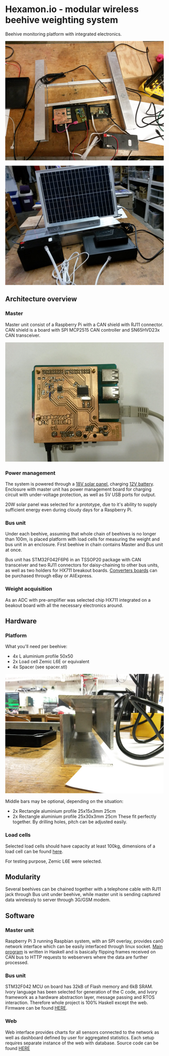 # Hexamon.io - modular wireless beehive weighting system
Beehive monitoring platform with integrated electronics.

![measuring_set](https://github.com/lucansky/hexamon/raw/master/manuals/images/set.jpg "Whole measuring set")

![measuring_set_with_panel](https://github.com/lucansky/hexamon/raw/master/manuals/images/set_with_panel.jpg "Whole measuring set with a solar panel")


## Architecture overview
### Master
Master unit consist of a Raspberry Pi with a CAN shield with RJ11 connector.
CAN shield is a board with SPI MCP2515 CAN controller and SN65HVD23x CAN transceiver.

![can_shield](https://github.com/lucansky/hexamon/raw/master/manuals/images/shield_without_esd.jpg "CAN shield mounted on Raspberry Pi 3")

### Power management
The system is powered through a [18V solar panel](https://www.i4wifi.cz/Solarni-panely-1/Solarni-panely/Solarni-panel-GWL-Sunny-Poly-20-Wp-36-cells-MPPT-18V.html), charging [12V battery](https://www.gme.cz/oloveny-akumulator-shimastu-npg7-2-12-12v-7-2ah).
Enclosure with master unit has power management board for charging circuit with under-voltage protection, as well as 5V USB ports for output.

20W solar panel was selected for a prototype, due to it's ability to supply sufficient energy even during cloudy days for a Raspberry Pi.

### Bus unit
Under each beehive, assuming that whole chain of beehives is no longer than 100m, is placed platform with load cells for measuring the weight and bus unit in an enclosure. First beehive in chain contains Master and Bus unit at once.

Bus unit has STM32F042F6P6 in an TSSOP20 package with CAN transceiver and two RJ11 connectors for daisy-chaining to other bus units, as well as two holders for HX711 breakout boards. [Converters boards](https://www.aliexpress.com/item/10pcs-HX711-Weighing-Sensor-Dual-Channel-24-Bit-Precision-A-D-Module-Pressure-Sensor/32656264280.html) can be purchased through eBay or AliExpress.

### Weight acquisition
As an ADC with pre-amplifier was selected chip HX711 integrated on a beakout board with all the necessary electronics around.

## Hardware
### Platform
What you'll need per beehive:
* 4x L aluminium profile 50x50
* 2x Load cell Zemic L6E or equivalent
* 4x Spacer (see spacer.stl)

![measuring_rail](https://github.com/lucansky/hexamon/raw/master/manuals/images/measuring_rail.jpg "Measuring rail")

Middle bars may be optional, depending on the situation:
* 2x Rectangle aluminium profile 25x15x3mm 25cm
* 2x Rectangle aluminium profile 25x30x3mm 25cm
These fit perfectly together. By drilling holes, pitch can be adjusted easily.

### Load cells
Selected load cells should have capacity at least 100kg, dimensions of a load cell can be found [here](https://www.zemiceurope.com/media/Documentation/L6E_Datasheet.pdf).

For testing purpose, Zemic L6E were selected.

## Modularity
Several beehives can be chained together with a telephone cable with RJ11 jack through Bus unit under beehive, while master unit is sending captured data wirelessly to server through 3G/GSM modem.

## Software
### Master unit
Raspberry Pi 3 running Raspbian system, with an SPI overlay, provides can0 network interface which can be easily interfaced through linux socket. [Main program](https://github.com/lucansky/hexamond) is written in Haskell and is basically flipping frames received on CAN bus to HTTP requests to webservers where the data are further processed.

### Bus unit
STM32F042 MCU on board has 32kB of Flash memory and 6kB SRAM. Ivory language has been selected for generation of the C code, and Ivory framework as a hardware abstraction layer, message passing and RTOS interaction. Therefore whole project is 100% Haskell except the web. Firmware can be found [HERE](https://github.com/lucansky/hexamon-firmware).

### Web
Web interface provides charts for all sensors connected to the network as well as dashboard defined by user for aggregated statistics. Each setup requires separate instance of the web with database. Source code can be found [HERE](https://github.com/lucansky/hexamon-web)
